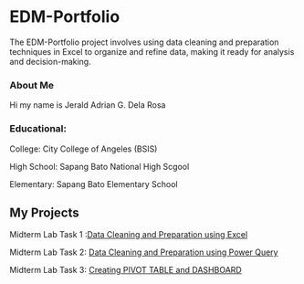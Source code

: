 # EDM-Portfolio
The EDM-Portfolio project involves using data cleaning and preparation techniques in Excel to organize and refine data, making it ready for analysis and decision-making.
### About Me 
Hi my name is Jerald Adrian G. Dela Rosa
### Educational:
College: City College of Angeles (BSIS)

High School: Sapang Bato National High Scgool

Elementary: Sapang Bato Elementary School
## My Projects
Midterm Lab Task 1 :[Data Cleaning and Preparation using Excel](https://github.com/Jerald240010/EDM-Portfolio/blob/main/Midterm%20Lab%20Task%201/task1.md)

Midterm Lab Task 2: [Data Cleaning and Preparation using Power Query](https://github.com/Jerald240010/EDM-Portfolio/blob/main/Midterm%20Lab%20Task%202/task2.md)

Midterm Lab Task 3: [Creating PIVOT TABLE and DASHBOARD](https://jerald240010.github.io/Midterm-Lab-Task-3/)
